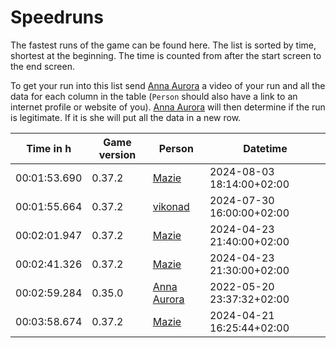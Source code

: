 # Speedruns

The fastest runs of the game can be found here. The list is sorted by time, shortest at the beginning. The time is counted from after the start screen to the end screen.

To get your run into this list send [Anna Aurora][annaaurora] a video of your run and all the data for each column in the table (`Person` should also have a link to an internet profile or website of you). [Anna Aurora][annaaurora] will then determine if the run is legitimate. If it is she will put all the data in a new row.

[annaaurora]: https://annaaurora.eu
[ent]: https://ent.codeberg.page
[mazie]: https://mazie.rocks
[vikonad]: https://github.com/Vikonad

| Time in h    | Game version | Person                                | Datetime                  |
| ------------ | ------------ | --------------------------------------| ------------------------- |
| 00:01:53.690 | 0.37.2       | [Mazie][mazie]                        | 2024-08-03 18:14:00+02:00 |
| 00:01:55.664 | 0.37.2       | [vikonad][vikonad]                    | 2024-07-30 16:00:00+02:00 |
| 00:02:01.947 | 0.37.2       | [Mazie][mazie]                        | 2024-04-23 21:40:00+02:00 |
| 00:02:41.326 | 0.37.2       | [Mazie][mazie]                        | 2024-04-23 21:30:00+02:00 |
| 00:02:59.284 | 0.35.0       | [Anna Aurora][annaaurora]             | 2022-05-20 23:37:32+02:00 |
| 00:03:58.674 | 0.37.2       | [Mazie][mazie]                        | 2024-04-21 16:25:44+02:00 |
